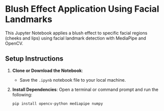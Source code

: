 # Blush Effect Application Using Facial Landmarks

This Jupyter Notebook applies a blush effect to specific facial regions (cheeks and lips) using facial landmark detection with MediaPipe and OpenCV.

## Setup Instructions

1. **Clone or Download the Notebook**:
   - Save the `.ipynb` notebook file to your local machine.

2. **Install Dependencies**:
   Open a terminal or command prompt and run the following:
   ```bash
   pip install opencv-python mediapipe numpy
